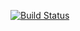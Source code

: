 [![Build Status](https://travis-ci.org/carolinesih/Travis.svg?branch=master)](https://travis-ci.org/carolinesih/Travis)
